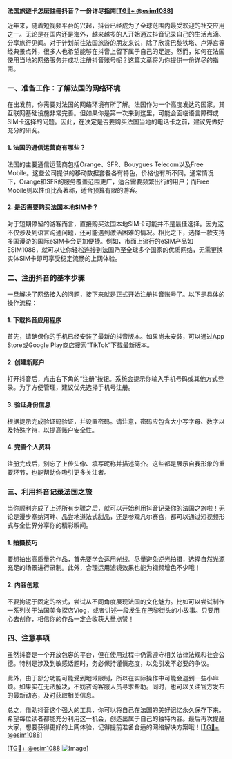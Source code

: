 **法国旅遊卡怎麽註冊抖音？一份详尽指南[[TG💪+ @esim1088](https://t.me/s/esim1088)]**

近年来，随着短视频平台的兴起，抖音已经成为了全球范围内最受欢迎的社交应用之一。无论是在国内还是海外，越来越多的人开始通过抖音记录自己的生活点滴、分享旅行见闻。对于计划前往法国旅游的朋友来说，除了欣赏巴黎铁塔、卢浮宫等经典景点外，很多人也希望能够在抖音上留下属于自己的足迹。然而，如何在法国使用当地的网络服务并成功注册抖音账号呢？这篇文章将为你提供一份详尽的指南。

### 一、准备工作：了解法国的网络环境

在出发前，你需要对法国的网络环境有所了解。法国作为一个高度发达的国家，其互联网基础设施非常完善。但如果你是第一次来到这里，可能会面临语言障碍或SIM卡选择的问题。因此，在决定是否要购买法国当地的电话卡之前，建议先做好充分的研究。

#### 1. 法国的通信运营商有哪些？
法国的主要通信运营商包括Orange、SFR、Bouygues Telecom以及Free Mobile。这些公司提供的移动数据套餐各有特色，价格也有所不同。通常情况下，Orange和SFR的服务覆盖范围更广，适合需要频繁出行的用户；而Free Mobile则以性价比高著称，适合预算有限的游客。

#### 2. 是否需要购买法国本地SIM卡？
对于短期停留的游客而言，直接购买法国本地SIM卡可能并不是最佳选择。因为这不仅涉及到语言沟通问题，还可能遇到激活困难的情况。相比之下，选择一款支持多国漫游的国际eSIM卡会更加便捷。例如，市面上流行的eSIM产品如ESIM1088，就可以让你轻松连接到法国乃至全球多个国家的优质网络，无需更换实体SIM卡即可享受稳定流畅的上网体验。

### 二、注册抖音的基本步骤

一旦解决了网络接入的问题，接下来就是正式开始注册抖音账号了。以下是具体的操作流程：

#### 1. 下载抖音应用程序
首先，请确保你的手机已经安装了最新的抖音版本。如果尚未安装，可以通过App Store或Google Play商店搜索“TikTok”下载最新版本。

#### 2. 创建新账户
打开抖音后，点击右下角的“注册”按钮。系统会提示你输入手机号码或其他方式登录。为了方便管理，建议优先选择手机号注册。

#### 3. 验证身份信息
根据提示完成验证码验证，并设置密码。请注意，密码应包含大小写字母、数字以及特殊字符，以提高账户安全性。

#### 4. 完善个人资料
注册完成后，别忘了上传头像、填写昵称并描述简介。这些都是展示自我形象的重要环节，也能帮助你吸引更多关注者。

### 三、利用抖音记录法国之旅

当你顺利完成了上述所有步骤之后，就可以开始利用抖音记录你的法国之旅啦！无论是漫步塞纳河畔、品尝地道法式甜品，还是参观凡尔赛宫，都可以通过短视频形式与全世界分享你的精彩瞬间。

#### 1. 拍摄技巧
要想拍出高质量的作品，首先要学会运用光线。尽量避免逆光拍摄，选择自然光源充足的场景进行录制。此外，合理运用滤镜效果也能为视频增色不少哦！

#### 2. 内容创意
不要拘泥于固定的格式，尝试从不同角度展现法国的文化魅力。比如可以尝试制作一系列关于法国美食探店Vlog，或者讲述一段发生在巴黎街头的小故事。只要用心去创作，相信你的作品一定会收获大量点赞！

### 四、注意事项

虽然抖音是一个开放包容的平台，但在使用过程中仍需遵守相关法律法规和社会公德。特别是涉及到敏感话题时，务必保持谨慎态度，以免引发不必要的争议。

此外，由于部分功能可能受到地域限制，所以在实际操作中可能会遇到一些小麻烦。如果实在无法解决，不妨咨询客服人员寻求帮助。同时，也可以关注官方发布的最新动态，及时获取相关信息。

总之，借助抖音这个强大的工具，你可以将自己在法国的美好记忆永久保存下来。希望每位读者都能充分利用这一机会，创造出属于自己的独特内容。最后再次提醒大家，想要获得更好的上网体验，记得提前准备合适的网络解决方案哦！[[TG💪+ @esim1088](https://t.me/s/esim1088)]

[[TG💪+ @esim1088](https://t.me/s/esim1088) ![Image](https://i.postimg.cc/4NQfJmqS/Snipaste-2025-05-13-00-14-12.png)]